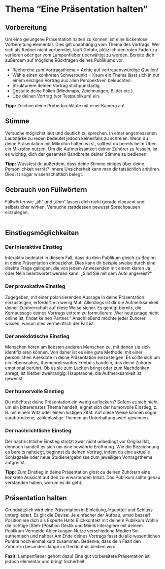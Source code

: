 # Thema “Eine Präsentation halten”

## Vorbereitung
Um eine gelungene Präsentation halten zu können, ist eine lückenlose Vorbereitung elementar. Dies gilt unabhängig vom Thema des Vortrags. Wer sich als Redner nicht vorbereitet, läuft Gefahr, plötzlich den roten Faden zu verlieren oder gar vom Lampenfieber überwältigt zu werden. Bereite dich außerdem auf mögliche Rückfragen deines Publikums vor.

- Recherche zum Vortragsthema = Achte auf vertrauenswürdige Quellen!
- Wähle einen konkreten Schwerpunkt = Kaum ein Thema lässt sich in nur einem einzigen Vortrag aus allen Perspektiven beleuchten.
- Strukturiere deinen Vortrag stichpunktartig.
- Gestalte deine Folien (Mindmaps, Zeichnungen, Bilder etc.).
- Übe deinen Vortrag (vor Testpublikum) ein.

<b>Tipp:</b> Zeichne deine Probedurchläufe mit einer Kamera auf.

## Stimme
Versuche möglichst laut und deutlich zu sprechen. In einer angemessenen Lautstärke zu reden bedeutet jedoch keinesfalls zu schreien.
Wenn du deine Präsentation mit Mikrofon halten wirst, solltest du bereits beim Üben ein Mikrofon nutzen.
Um die Aufmerksamkeit deiner Zuhörer zu fesseln, ist es wichtig, dich der gesamten Bandbreite deiner Stimme zu bedienen.

<b>Tipp:</b> Wusstest du außerdem, dass deine Stimme einiges über deine Persönlichkeit verrät? Innere Unsicherheit kann man dir tatsächlich anhören. Dies ist sogar wissenschaftlich belegt.

## Gebrauch von Füllwörtern
Füllwörter wie „äh“ und „ähm“ lassen dich nicht gerade eloquent und selbstsicher wirken.
Versuche stattdessen bewusst Sprechpausen einzulegen.
<br></br>

## Einstiegsmöglichkeiten

### Der interaktive Einstieg
Interaktiv bedeutet in diesem Fall, dass du dein Publikum gleich zu Beginn in deine Präsentation einbeziehst. Dies kann dir beispielsweise durch eine direkte Frage gelingen, die von jedem Anwesenden mit einem klaren Ja oder Nein beantwortet werden kann: „Sind Sie mit dem Auto angereist?“
### Der provokative Einstieg
Zugegeben, mit einer polarisierenden Aussage in deine Präsentation einzusteigen, erfordert ein wenig Mut. Allerdings ist dir die Aufmerksamkeit deiner Zuhörerschaft auf diese Weise sicher. Es genügt bereits, die Kernaussage deines Vortrags extrem zu formulieren: „Wer heutzutage nicht online ist, findet keinen Partner.“ Anschließend möchte jeder Zuhörer wissen, warum dies vermeintlich der Fall ist.
### Der anekdotische Einstieg
Menschen hören am liebsten anderen Menschen zu, mit denen sie sich identifizieren können. Von daher ist es eine gute Methode, mit einer persönlichen Anekdote in deine Präsentation einzusteigen. Es sollte sich um ein lebensnahes, themenrelevantes Erlebnis handeln, das deine Zuhörer emotional berührt. Ob es sie zum Lachen bringt oder zum Nachdenken anregt, ist hierbei zweitrangig: Hauptsache, die Aufmerksamkeit ist geweckt.
### Der humorvolle Einstieg
Du möchtest deine Präsentation ein wenig auflockern? Sofern es sich nicht um ein bitterernstes Thema handelt, eignet sich der humorvolle Einstieg, z. B. mit einem Witz oder einem lustigen Zitat. Auf diese Weise können sogar staubtrockene, zahlenlastige Themen an Unterhaltungswert gewinnen.
### Der nachrichtliche Einstieg
Der nachrichtliche Einstieg strotzt zwar nicht unbedingt vor Originalität, dennoch handelt es sich um eine bewährte Eröffnung. Wie die Bezeichnung es bereits nahelegt, beginnst du deinen Vortrag, indem du eine aktuelle Schlagzeile oder neue Studienergebnisse zum jeweiligen Vortragsthema aufgreifst.

<b>Tipp:</b> Zum Einstieg in deine Präsentation gibst du deinen Zuhörern eine konkrete Aussicht auf den zu erwartenden Inhalt. Das Publikum sollte genau verstanden haben, worum es dir geht.

## Präsentation halten
Grundsätzlich wird eine Präsentation in Einleitung, Hauptteil und Schluss untergliedert.
Es gilt die Devise: Je einfacher der Aufbau, umso besser!
Positioniere dich als Experte
Halte Blickkontakt mit deinem Publikum
Wähle die richtige (Steh-)Position
Gestik und Mimik
Interagiere mit deinem Publikum
Vermeide Ablenkungen
Nutze verschiedene Medien
Sei authentisch und nahbar
Am Ende deines Vortrags fasst du alle wesentlichen Punkte noch einmal kurz zusammen. Bedenke, dass dein Fazit den Zuhörern besonders lange im Gedächtnis bleiben wird.

<b>Fazit:</b> Lampenfieber gehört dazu! Eine gut vorbereitete Präsentation ist jedoch elementar und bringt Sicherheit. 